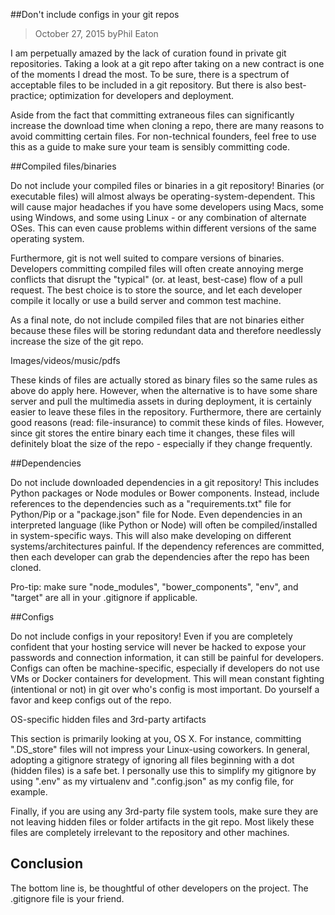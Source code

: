 ##Don't include configs in your git repos

> October 27, 2015
> byPhil Eaton

I am perpetually amazed by the lack of curation found in private git repositories. Taking a look at a git repo after taking on a new contract is one of the moments I dread the most. To be sure, there is a spectrum of acceptable files to be included in a git repository. But there is also best-practice; optimization for developers and deployment.

Aside from the fact that committing extraneous files can significantly increase the download time when cloning a repo, there are many reasons to avoid committing certain files. For non-technical founders, feel free to use this as a guide to make sure your team is sensibly committing code.

##Compiled files/binaries

Do not include your compiled files or binaries in a git repository! Binaries (or executable files) will almost always be operating-system-dependent. This will cause major headaches if you have some developers using Macs, some using Windows, and some using Linux - or any combination of alternate OSes. This can even cause problems within different versions of the same operating system.

Furthermore, git is not well suited to compare versions of binaries. Developers committing compiled files will often create annoying merge conflicts that disrupt the "typical" (or. at least, best-case) flow of a pull request. The best choice is to store the source, and let each developer compile it locally or use a build server and common test machine.

As a final note, do not include compiled files that are not binaries either because these files will be storing redundant data and therefore needlessly increase the size of the git repo.

Images/videos/music/pdfs

These kinds of files are actually stored as binary files so the same rules as above do apply here. However, when the alternative is to have some share server and pull the multimedia assets in during deployment, it is certainly easier to leave these files in the repository. Furthermore, there are certainly good reasons (read: file-insurance) to commit these kinds of files. However, since git stores the entire binary each time it changes, these files will definitely bloat the size of the repo - especially if they change frequently.

##Dependencies

Do not include downloaded dependencies in a git repository! This includes Python packages or Node modules or Bower components. Instead, include references to the dependencies such as a "requirements.txt" file for Python/Pip or a "package.json" file for Node. Even dependencies in an interpreted language (like Python or Node) will often be compiled/installed in system-specific ways. This will also make developing on different systems/architectures painful. If the dependency references are committed, then each developer can grab the dependencies after the repo has been cloned.

Pro-tip: make sure "node_modules", "bower_components", "env", and "target" are all in your .gitignore if applicable.

##Configs

Do not include configs in your repository! Even if you are completely confident that your hosting service will never be hacked to expose your passwords and connection information, it can still be painful for developers. Configs can often be machine-specific, especially if developers do not use VMs or Docker containers for development. This will mean constant fighting (intentional or not) in git over who's config is most important. Do yourself a favor and keep configs out of the repo.

OS-specific hidden files and 3rd-party artifacts

This section is primarily looking at you, OS X. For instance, committing ".DS_store" files will not impress your Linux-using coworkers. In general, adopting a gitignore strategy of ignoring all files beginning with a dot (hidden files) is a safe bet. I personally use this to simplify my gitignore by using ".env" as my virtualenv and ".config.json" as my config file, for example.

Finally, if you are using any 3rd-party file system tools, make sure they are not leaving hidden files or folder artifacts in the git repo. Most likely these files are completely irrelevant to the repository and other machines.

## Conclusion

The bottom line is, be thoughtful of other developers on the project. The .gitignore file is your friend.
